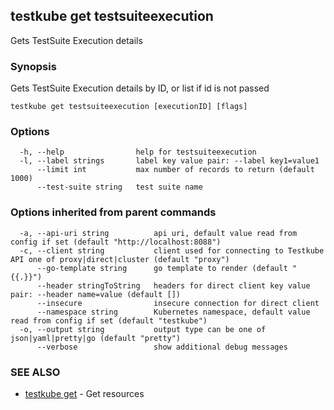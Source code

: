 <head>
  <meta name="docsearch:indexPrefix" content="reference-doc" />
</head>

## testkube get testsuiteexecution

Gets TestSuite Execution details

### Synopsis

Gets TestSuite Execution details by ID, or list if id is not passed

```
testkube get testsuiteexecution [executionID] [flags]
```

### Options

```
  -h, --help                help for testsuiteexecution
  -l, --label strings       label key value pair: --label key1=value1
      --limit int           max number of records to return (default 1000)
      --test-suite string   test suite name
```

### Options inherited from parent commands

```
  -a, --api-uri string          api uri, default value read from config if set (default "http://localhost:8088")
  -c, --client string           client used for connecting to Testkube API one of proxy|direct|cluster (default "proxy")
      --go-template string      go template to render (default "{{.}}")
      --header stringToString   headers for direct client key value pair: --header name=value (default [])
      --insecure                insecure connection for direct client
      --namespace string        Kubernetes namespace, default value read from config if set (default "testkube")
  -o, --output string           output type can be one of json|yaml|pretty|go (default "pretty")
      --verbose                 show additional debug messages
```

### SEE ALSO

- [testkube get](testkube_get.md) - Get resources
